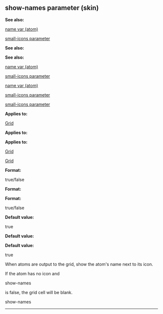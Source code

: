 

 show-names parameter (skin)
-----------------------------




**See also:** 


[name var (atom)](#/atom/var/name) 

[small-icons parameter](#/{skin}/param/small-icons) 




**See also:** 

**See also:**

[name var (atom)](#/atom/var/name) 

[small-icons parameter](#/{skin}/param/small-icons) 


[name var (atom)](#/atom/var/name)

[small-icons parameter](#/{skin}/param/small-icons) 

[small-icons parameter](#/{skin}/param/small-icons)


**Applies to:** 


[Grid](#/{skin}/control/grid) 



**Applies to:** 

**Applies to:**

[Grid](#/{skin}/control/grid) 

[Grid](#/{skin}/control/grid)


**Format:** 


 true/false
 


**Format:** 

**Format:**

 true/false



**Default value:** 


 true
 


**Default value:** 

**Default value:**

 true


 When atoms are output to the grid, show the atom's name next to its icon.




 If the atom has no icon and
 
 show-names
 
 is false, the grid cell will be blank.




 show-names



---


